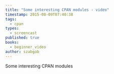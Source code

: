 ```yaml
---
title: "Some interesting CPAN modules - video"
timestamp: 2015-08-09T07:40:38
tags:
  - cpan
types:
  - screencast
published: true
books:
  - beginner_video
author: szabgab
---
```



Some interesting CPAN modules


<slidecast file="beginner-perl/some-interesting-cpan-modules" youtube="xjH9Bq58Tq0" />

